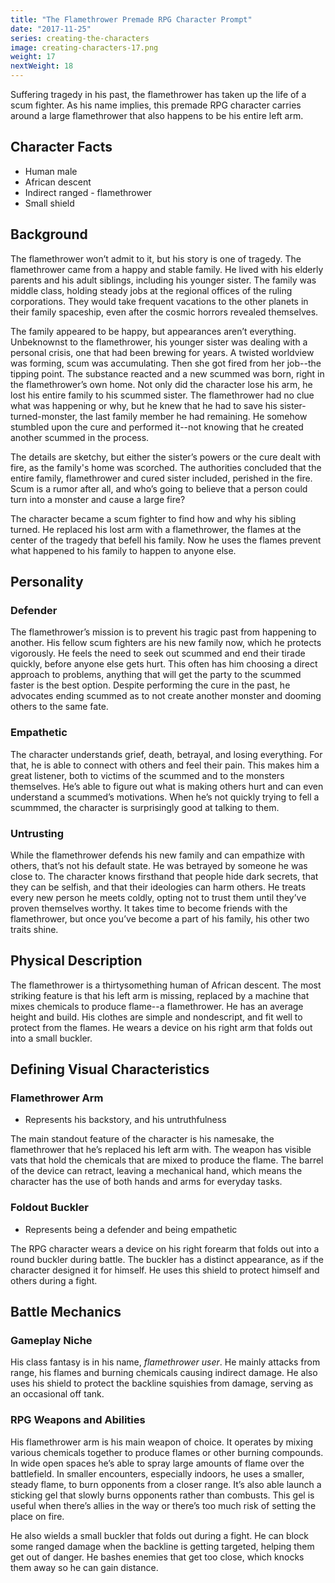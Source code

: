 ```yaml
---
title: "The Flamethrower Premade RPG Character Prompt"
date: "2017-11-25"
series: creating-the-characters
image: creating-characters-17.png
weight: 17
nextWeight: 18
---
```


Suffering tragedy in his past, the flamethrower has taken up the life of a scum fighter. As his name implies, this premade RPG character carries around a large flamethrower that also happens to be his entire left arm.<!--more-->

## Character Facts
- Human male
- African descent
- Indirect ranged - flamethrower
- Small shield

## Background
The flamethrower won’t admit to it, but his story is one of tragedy. The flamethrower came from a happy and stable family. He lived with his elderly parents and his adult siblings, including his younger sister. The family was middle class, holding steady jobs at the regional offices of the ruling corporations. They would take frequent vacations to the other planets in their family spaceship, even after the cosmic horrors revealed themselves.

The family appeared to be happy, but appearances aren’t everything. Unbeknownst to the flamethrower, his younger sister was dealing with a personal crisis, one that had been brewing for years. A twisted worldview was forming, scum was accumulating. Then she got fired from her job--the tipping point. The substance reacted and a new scummed was born, right in the flamethrower’s own home. Not only did the character lose his arm, he lost his entire family to his scummed sister. The flamethrower had no clue what was happening or why, but he knew that he had to save his sister-turned-monster, the last family member he had remaining. He somehow stumbled upon the cure and performed it--not knowing that he created another scummed in the process.

The details are sketchy, but either the sister’s powers or the cure dealt with fire, as the family's home was scorched. The authorities concluded that the entire family, flamethrower and cured sister included, perished in the fire. Scum is a rumor after all, and who’s going to believe that a person could turn into a monster and cause a large fire?

The character became a scum fighter to find how and why his sibling turned. He replaced his lost arm with a flamethrower, the flames at the center of the tragedy that befell his family. Now he uses the flames prevent what happened to his family to happen to anyone else.

## Personality
### Defender
The flamethrower’s mission is to prevent his tragic past from happening to another. His fellow scum fighters are his new family now, which he protects vigorously. He feels the need to seek out scummed and end their tirade quickly, before anyone else gets hurt. This often has him choosing a direct approach to problems, anything that will get the party to the scummed faster is the best option. Despite performing the cure in the past, he advocates ending scummed as to not create another monster and dooming others to the same fate.

### Empathetic
The character understands grief, death, betrayal, and losing everything. For that, he is able to connect with others and feel their pain. This makes him a great listener, both to victims of the scummed and to the monsters themselves. He’s able to figure out what is making others hurt and can even understand a scummed’s motivations. When he’s not quickly trying to fell a scummmed, the character is surprisingly good at talking to them.

### Untrusting
While the flamethrower defends his new family and can empathize with others, that’s not his default state. He was betrayed by someone he was close to. The character knows firsthand that people hide dark secrets, that they can be selfish, and that their ideologies can harm others. He treats every new person he meets coldly, opting not to trust them until they’ve proven themselves worthy. It takes time to become friends with the flamethrower, but once you’ve become a part of his family, his other two traits shine.

## Physical Description
The flamethrower is a thirtysomething human of African descent. The most striking feature is that his left arm is missing, replaced by a machine that mixes chemicals to produce flame--a flamethrower. He has an average height and build. His clothes are simple and nondescript, and fit well to protect from the flames. He wears a device on his right arm that folds out into a small buckler.

## Defining Visual Characteristics
### Flamethrower Arm
- Represents his backstory, and his untruthfulness

The main standout feature of the character is his namesake, the flamethrower that he’s replaced his left arm with. The weapon has visible vats that hold the chemicals that are mixed to produce the flame. The barrel of the device can retract, leaving a mechanical hand, which means the character has the use of both hands and arms for everyday tasks.

### Foldout Buckler
- Represents being a defender and being empathetic

The RPG character wears a device on his right forearm that folds out into a round buckler during battle. The buckler has a distinct appearance, as if the character designed it for himself. He uses this shield to protect himself and others during a fight.

## Battle Mechanics
### Gameplay Niche
His class fantasy is in his name, _flamethrower user_. He mainly attacks from range, his flames and burning chemicals causing indirect damage. He also uses his shield to protect the backline squishies from damage, serving as an occasional off tank.

### RPG Weapons and Abilities
His flamethrower arm is his main weapon of choice. It operates by mixing various chemicals together to produce flames or other burning compounds. In wide open spaces he’s able to spray large amounts of flame over the battlefield. In smaller encounters, especially indoors, he uses a smaller, steady flame, to burn opponents from a closer range. It’s also able launch a sticking gel that slowly burns opponents rather than combusts. This gel is useful when there’s allies in the way or there’s too much risk of setting the place on fire.

He also wields a small buckler that folds out during a fight. He can block some ranged damage when the backline is getting targeted, helping them get out of danger. He bashes enemies that get too close, which knocks them away so he can gain distance.
